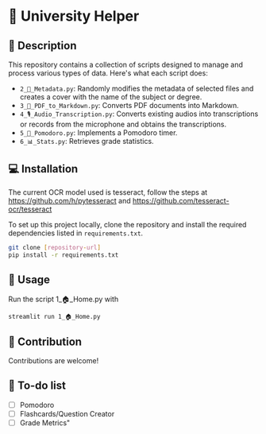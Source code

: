 # 🏫 University Helper

## 📝 Description

This repository contains a collection of scripts designed to manage and process various types of data. Here's what each script does:

- `2_📝_Metadata.py`: Randomly modifies the metadata of selected files and creates a cover with the name of the subject or degree.
- `3_📄_PDF_to_Markdown.py`: Converts PDF documents into Markdown.
- `4_🎙️_Audio_Transcription.py`: Converts existing audios into transcriptions or records from the microphone and obtains the transcriptions. 
- `5_🍅_Pomodoro.py`: Implements a Pomodoro timer.
- `6_📊_Stats.py`: Retrieves grade statistics.

## 💻 Installation

The current OCR model used is tesseract, follow the steps at https://github.com/h/pytesseract and https://github.com/tesseract-ocr/tesseract

To set up this project locally, clone the repository and install the required dependencies listed in `requirements.txt`.

```bash
git clone [repository-url]
pip install -r requirements.txt
```

## 🚀 Usage

Run the script 1_🏠_Home.py with

```bash
streamlit run 1_🏠_Home.py
```

## 🤝 Contribution

Contributions are welcome! 

## 📝 To-do list

- [ ] Pomodoro
- [ ] Flashcards/Question Creator
- [ ] Grade Metrics"